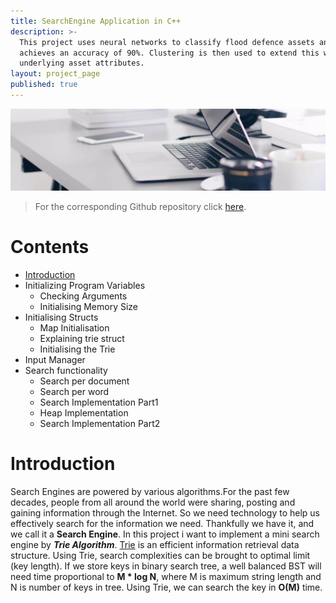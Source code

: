 ```yaml
---
title: SearchEngine Application in C++
description: >-
  This project uses neural networks to classify flood defence assets and
  achieves an accuracy of 90%. Clustering is then used to extend this with
  underlying asset attributes.
layout: project_page
published: true
---
```


[![Benjamin Bannekat ](https://raw.githubusercontent.com/hamid-abbaszadeh/hamid-abbaszadeh.github.io/master/images/post1.jpg)](https://hamid-abbaszadeh.github.io/projects/SearchEngine-Application-in-C++)

> For the corresponding Github repository click [here](https://github.com/hamid-abbaszadeh/MiniSearchEngine-CPP).

# Contents
- [Introduction](#introduction)
- Initializing Program Variables
  - Checking Arguments
  - Initialising Memory Size
- Initialising Structs
  - Map Initialisation
  - Explaining trie struct
  - Initialising the Trie
- Input Manager
 - Search functionality
   - Search per document
   - Search per word
    - Search Implementation Part1
    - Heap Implementation
    - Search Implementation Part2
    
  
# Introduction
Search Engines are powered by various algorithms.For the past few decades, people from all around the world were sharing, posting and gaining information through the Internet. So we need technology to help us effectively search for the information we need. Thankfully we have it, and we call it a  **Search Engine**. In this project i want to implement a mini search engine by _**Trie Algorithm**_.
[Trie](http://en.wikipedia.org/wiki/Trie) is an efficient information retrieval data structure. Using Trie, search complexities can be brought to optimal limit (key length). If we store keys in binary search tree, a well balanced BST will need time proportional to **M * log N**, where M is maximum string length and N is number of keys in tree. Using Trie, we can search the key in **O(M)** time.
 
 ![](       )
